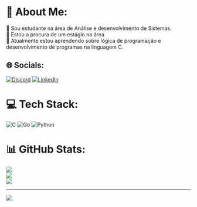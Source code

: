 # 💫 About Me:
🔭 Sou estudante na área de Análise e desenvolvimento de Sistemas.<br>👯 Estou a procura de um estágio na área<br>🌱 Atualmente estou aprendendo sobre lógica de programação e desenvolvimento de programas na linguagem C.<br>


## 🌐 Socials:
[![Discord](https://img.shields.io/badge/Discord-%237289DA.svg?logo=discord&logoColor=white)](https://discord.gg/_luxquinhaa_) [![LinkedIn](https://img.shields.io/badge/LinkedIn-%230077B5.svg?logo=linkedin&logoColor=white)](https://linkedin.com/in/www.linkedin.com/in/lucas-andrade-vitorino-62037b1a2) 

# 💻 Tech Stack:
![C](https://img.shields.io/badge/c-%2300599C.svg?style=for-the-badge&logo=c&logoColor=white) ![Go](https://img.shields.io/badge/go-%2300ADD8.svg?style=for-the-badge&logo=go&logoColor=white) ![Python](https://img.shields.io/badge/python-3670A0?style=for-the-badge&logo=python&logoColor=ffdd54)
# 📊 GitHub Stats:
![](https://github-readme-stats.vercel.app/api?username=LuScaAndrade&theme=highcontrast&hide_border=true&include_all_commits=false&count_private=false)<br/>
![](https://github-readme-streak-stats.herokuapp.com/?user=LuScaAndrade&theme=highcontrast&hide_border=true)<br/>
![](https://github-readme-stats.vercel.app/api/top-langs/?username=LuScaAndrade&theme=highcontrast&hide_border=true&include_all_commits=false&count_private=false&layout=compact)

---
[![](https://visitcount.itsvg.in/api?id=LuScaAndrade&icon=0&color=12)](https://visitcount.itsvg.in)

<!-- Proudly created with GPRM ( https://gprm.itsvg.in ) -->
